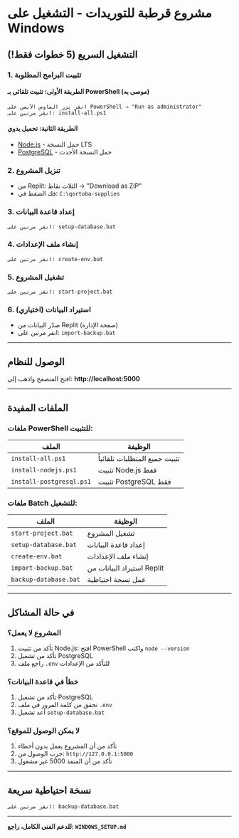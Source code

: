 # مشروع قرطبة للتوريدات - التشغيل على Windows

## التشغيل السريع (5 خطوات فقط!)

### 1. تثبيت البرامج المطلوبة

#### الطريقة الأولى: تثبيت تلقائي بـ PowerShell (موصى به)
```
انقر بزر الماوس الأيمن على PowerShell → "Run as administrator"
انقر مرتين على: install-all.ps1
```

#### الطريقة الثانية: تحميل يدوي
- [Node.js](https://nodejs.org/) - حمل النسخة LTS
- [PostgreSQL](https://www.postgresql.org/download/windows/) - حمل النسخة الأحدث

### 2. تنزيل المشروع
- من Replit: الثلاث نقاط → "Download as ZIP"
- فك الضغط في: `C:\qortoba-supplies`

### 3. إعداد قاعدة البيانات
```
انقر مرتين على: setup-database.bat
```

### 4. إنشاء ملف الإعدادات
```
انقر مرتين على: create-env.bat
```

### 5. تشغيل المشروع
```
انقر مرتين على: start-project.bat
```

### 6. استيراد البيانات (اختياري)
- صدّر البيانات من Replit (صفحة الإدارة)
- انقر مرتين على: `import-backup.bat`

---

## الوصول للنظام
افتح المتصفح واذهب إلى: **http://localhost:5000**

---

## الملفات المفيدة

### ملفات PowerShell للتثبيت:
| الملف | الوظيفة |
|-------|---------|
| `install-all.ps1` | تثبيت جميع المتطلبات تلقائياً |
| `install-nodejs.ps1` | تثبيت Node.js فقط |
| `install-postgresql.ps1` | تثبيت PostgreSQL فقط |

### ملفات Batch للتشغيل:
| الملف | الوظيفة |
|-------|---------|
| `start-project.bat` | تشغيل المشروع |
| `setup-database.bat` | إعداد قاعدة البيانات |
| `create-env.bat` | إنشاء ملف الإعدادات |
| `import-backup.bat` | استيراد البيانات من Replit |
| `backup-database.bat` | عمل نسخة احتياطية |

---

## في حالة المشاكل

### المشروع لا يعمل؟
1. تأكد من تثبيت Node.js: افتح PowerShell واكتب `node --version`
2. تأكد من تشغيل PostgreSQL
3. راجع ملف `.env` للتأكد من الإعدادات

### خطأ في قاعدة البيانات؟
1. تأكد من تشغيل PostgreSQL
2. تحقق من كلمة المرور في ملف `.env`
3. أعد تشغيل `setup-database.bat`

### لا يمكن الوصول للموقع؟
1. تأكد من أن المشروع يعمل بدون أخطاء
2. جرب الوصول من: `http://127.0.0.1:5000`
3. تأكد من أن المنفذ 5000 غير مشغول

---

## نسخة احتياطية سريعة
```
انقر مرتين على: backup-database.bat
```

---

**للدعم الفني الكامل، راجع: `WINDOWS_SETUP.md`**